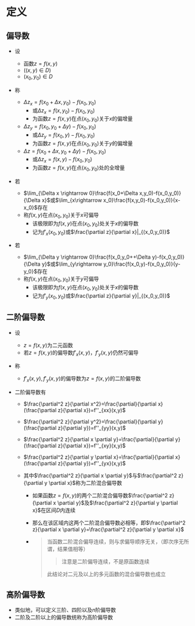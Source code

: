 # 定义

## 偏导数

+ 设
  + 函数$z=f(x,y)$
  + $((x,y)\in D)$
  + $(x_0,y_0)\in D$
+ 称
  + $\Delta z_{x}=f(x_0+\Delta x,y_0)-f(x_0,y_0)$
    + 或$\Delta z_x=f(x,y_0)-f(x_0,y_0)$
    + 为函数$z=f(x,y)$在点$(x_0,y_0)$关于$x$的偏增量
  + $\Delta z_{y}=f(x_0,y_0+\Delta y)-f(x_0,y_0)$
    + 或$\Delta z_y=f(x_0,y)-f(x_0,y_0)$
    + 为函数$z=f(x,y)$在点$(x_0,y_0)$关于$y$的偏增量
  + $\Delta z=f(x_0+\Delta x,y_0+\Delta y)-f(x_0,y_0)$
    + 或$\Delta z_x=f(x,y)-f(x_0,y_0)$
    + 为函数$z=f(x,y)$在点$(x_0,y_0)$处的全增量

+ 若
  + $\lim_{\Delta x \rightarrow 0}\frac{f(x_0+\Delta x,y_0)-f(x_0,y_0)}{\Delta x}$或$\lim_{x\rightarrow x_0}\frac{f(x,y_0)-f(x_0,y_0)}{x-x_0}$存在
  + 称$f(x,y)$在点$(x_0,y_0)$关于$x$可偏导
    + 该极限即为$f(x,y)$在点$(x_0,y_0)$处关于$x$的偏导数
    + 记为$f'_x(x_0,y_0)$或$\frac{\partial z}{\partial x}|_{(x_0,y_0)}$

+ 若
  + $\lim_{\Delta y \rightarrow 0}\frac{f(x_0,y_0++\Delta y)-f(x_0,y_0)}{\Delta y}$或$\lim_{y\rightarrow y_0}\frac{f(x_0,y)-f(x_0,y_0)}{y-y_0}$存在
  + 称$f(x,y)$在点$(x_0,y_0)$关于$y$可偏导
    + 该极限即为$f(x,y)$在点$(x_0,y_0)$处关于$x$的偏导数
    + 记为$f'_y(x_0,y_0)$或$\frac{\partial z}{\partial y}|_{(x_0,y_0)}$



## 二阶偏导数

+ 设

  + $z=f(x,y)$为二元函数
  + 若$z=f(x,y)$的偏导数$f'_x(x,y)$，$f'_y(x,y)$仍然可偏导

+ 称

  + $f'_x(x,y),f'_y(x,y)$的偏导数为$z=f(x,y)$的二阶偏导数

+ 二阶偏导数有

  + $\frac{\partial^2 z}{\partial x^2}=\frac{\partial}{\partial x}(\frac{\partial z}{\partial x})=f''_{xx}(x,y)$

  + $\frac{\partial^2 z}{\partial y^2}=\frac{\partial}{\partial y}(\frac{\partial z}{\partial y})=f''_{yy}(x,y)$

  + $\frac{\partial^2 z}{\partial x \partial y}=\frac{\partial}{\partial y}(\frac{\partial z}{\partial x})=f''_{xy}(x,y)$

  + $\frac{\partial^2 z}{\partial y \partial x}=\frac{\partial}{\partial x}(\frac{\partial z}{\partial y})=f''_{yx}(x,y)$

  + 其中$\frac{\partial^2 z}{\partial x \partial y}$与$\frac{\partial^2 z}{\partial y \partial x}$称为二阶混合偏导数

    + 如果函数$z=f(x,y)$的两个二阶混合偏导数$\frac{\partial^2 z}{\partial x \partial y}$及$\frac{\partial^2 z}{\partial y \partial x}$在区间$D$内连续

    + 那么在该区域内这两个二阶混合偏导数必相等，即$\frac{\partial^2 z}{\partial x \partial y}=\frac{\partial^2 z}{\partial y \partial x}$

    + > 当函数二阶混合偏导连续，则与求偏导顺序无关，（即次序无所谓，结果值相等）
      >
      > > 注意是二阶偏导连续，不是原函数连续
      >
      > 此结论对二元及以上的多元函数的混合偏导数也成立





## 高阶偏导数

+ 类似地，可以定义三阶、四阶以及$n$阶偏导数
+ 二阶及二阶以上的偏导数统称为高阶偏导数



